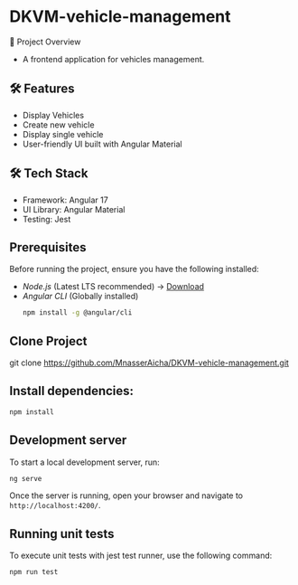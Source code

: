 # DKVM-vehicle-management

📌 Project Overview
- A frontend application for vehicles management.

## 🛠 Features
- Display Vehicles
- Create new vehicle
- Display single vehicle
- User-friendly UI built with Angular Material

## 🛠️ Tech Stack
- Framework: Angular 17
- UI Library: Angular Material 
- Testing: Jest


## Prerequisites
Before running the project, ensure you have the following installed:
- *Node.js* (Latest LTS recommended) → [Download](https://nodejs.org/)
- *Angular CLI* (Globally installed)  
  ```sh
  npm install -g @angular/cli

## Clone Project
git clone https://github.com/MnasserAicha/DKVM-vehicle-management.git


## Install dependencies:
```bash
npm install
```
## Development server
To start a local development server, run:

```bash
ng serve
```

Once the server is running, open your browser and navigate to `http://localhost:4200/`. 

## Running unit tests

To execute unit tests with jest test runner, use the following command:

```bash
npm run test
```




